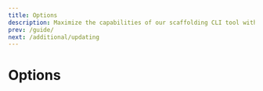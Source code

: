```yaml
---
title: Options
description: Maximize the capabilities of our scaffolding CLI tool with our comprehensive options guide. Learn how to leverage --version, --help, and more.
prev: /guide/
next: /additional/updating
---
```


# Options